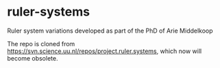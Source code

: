 # ruler-systems
Ruler system variations developed as part of the PhD of Arie Middelkoop

The repo is cloned from https://svn.science.uu.nl/repos/project.ruler.systems,
which now will become obsolete.
